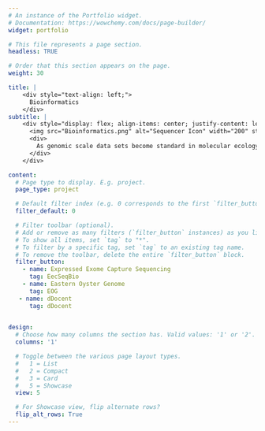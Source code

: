 ```yaml
---
# An instance of the Portfolio widget.
# Documentation: https://wowchemy.com/docs/page-builder/
widget: portfolio

# This file represents a page section.
headless: TRUE

# Order that this section appears on the page.
weight: 30

title: |
    <div style="text-align: left;">
      Bioinformatics 
    </div> 
subtitle: |
    <div style="display: flex; align-items: center; justify-content: left; text-align: justify;">
      <img src="Bioinformatics.png" alt="Sequencer Icon" width="200" style="margin-right: 40px;">
      <div>
        As genomic scale data sets become standard in molecular ecology, understanding how to efficiently and accurately process raw data is critical for accuracy in downstream population-level analysis.  
      </div>
    </div>   

content:
  # Page type to display. E.g. project.
  page_type: project

  # Default filter index (e.g. 0 corresponds to the first `filter_button` instance below).
  filter_default: 0

  # Filter toolbar (optional).
  # Add or remove as many filters (`filter_button` instances) as you like.
  # To show all items, set `tag` to "*".
  # To filter by a specific tag, set `tag` to an existing tag name.
  # To remove the toolbar, delete the entire `filter_button` block.
  filter_button:
    - name: Expressed Exome Capture Sequencing
      tag: EecSeqBio
    - name: Eastern Oyster Genome
      tag: EOG
   - name: dDocent
      tag: dDocent

        
design:
  # Choose how many columns the section has. Valid values: '1' or '2'.
  columns: '1'

  # Toggle between the various page layout types.
  #   1 = List
  #   2 = Compact
  #   3 = Card
  #   5 = Showcase
  view: 5

  # For Showcase view, flip alternate rows?
  flip_alt_rows: True
---
```

